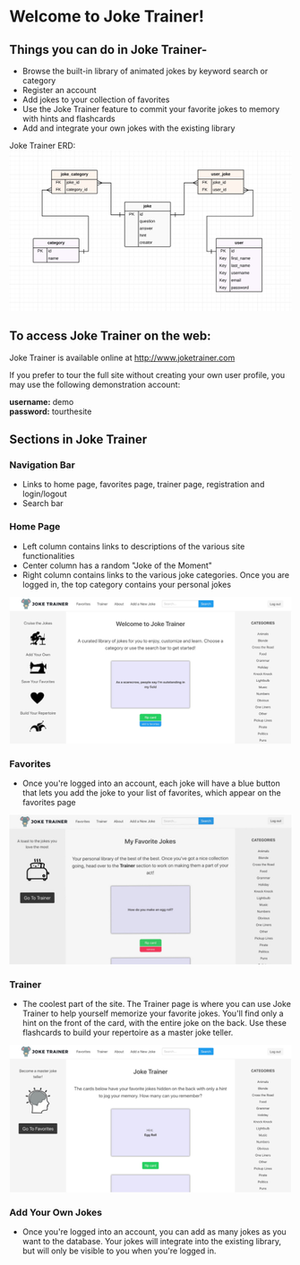# Welcome to Joke Trainer!

## Things you can do in Joke Trainer-

- Browse the built-in library of animated jokes by keyword search or category 
- Register an account
- Add jokes to your collection of favorites
- Use the Joke Trainer feature to commit your favorite jokes to memory with hints and flashcards
- Add and integrate your own jokes with the existing library


Joke Trainer ERD:
![Joke Trainer ERD](jt/static/jt/images/joke_trainer_erd.jpeg)

## To access Joke Trainer on the web:

Joke Trainer is available online at <a href="http://www.joketrainer.com">http://www.joketrainer.com</a>
<br><p>If you prefer to tour the full site without creating your own user profile, you may use the following demonstration account:</p>

<strong>username:</strong> demo<br>
<strong>password:</strong> tourthesite

## Sections in Joke Trainer

### Navigation Bar

- Links to home page, favorites page, trainer page, registration and login/logout
- Search bar

### Home Page

- Left column contains links to descriptions of the various site functionalities
- Center column has a random "Joke of the Moment"
- Right column contains links to the various joke categories. Once you are logged in, the top category contains your personal jokes

![Joke Trainer ERD](jt/static/jt/images/joketrainer_home.jpg)

### Favorites

- Once you're logged into an account, each joke will have a blue button that lets you add the joke to your list of favorites, which appear on the favorites page

![Joke Trainer ERD](jt/static/jt/images/joketrainer_favorites.jpg)

### Trainer

- The coolest part of the site. The Trainer page is where you can use Joke Trainer to help yourself memorize your favorite jokes. You'll find only a hint on the front of the card, with the entire joke on the back. Use these flashcards to build your repertoire as a master joke teller.

![Joke Trainer ERD](jt/static/jt/images/joketrainer_trainer.jpg)

### Add Your Own Jokes

- Once you're logged into an account, you can add as many jokes as you want to the database. Your jokes will integrate into the existing library, but will only be visible to you when you're logged in.